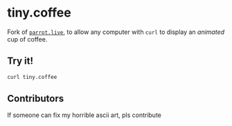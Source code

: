# tiny.coffee

Fork of [`parrot.live`](https://github.com/hugomd/parrot.live),
to allow any computer with `curl` to display an _animated_ cup of coffee.

## Try it!
```bash
curl tiny.coffee
```

## Contributors
If someone can fix my horrible ascii art, pls contribute
